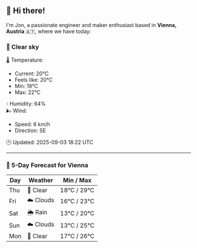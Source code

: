 ## 👋 Hi there!

I'm Jon, a passionate engineer and maker enthusiast based in **Vienna, Austria** 🇦🇹, where we have today:

### 🌙 Clear sky 

🌡️ Temperature: 
* Current: 20°C
* Feels like: 20°C
* Min: 19°C 
* Max: 22°C  

💧 Humidity: 64%  
🌬️ Wind: 
* Speed: 6 km/h 
* Direction: SE  

🕒 Updated: 2025-09-03 18:22 UTC

---

### 📅 5-Day Forecast for Vienna

| Day | Weather | Min / Max |
|-----|---------|------------|
| Thu | 🌙 Clear | 18°C / 29°C |
| Fri | ☁️ Clouds | 16°C / 23°C |
| Sat | 🌦️ Rain | 13°C / 20°C |
| Sun | ☁️ Clouds | 13°C / 25°C |
| Mon | 🌙 Clear | 17°C / 26°C |
